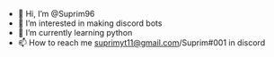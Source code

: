 - 👋 Hi, I’m @Suprim96
- 👀 I’m interested in making discord bots
- 🌱 I’m currently learning python
- 📫 How to reach me suprimyt11@gmail.com/Suprim#001 in discord 
<!---
Suprim96/Suprim96 is a ✨ special ✨ repository because its `README.md` (this file) appears on your GitHub profile.
You can click the Preview link to take a look at your changes.
--->
